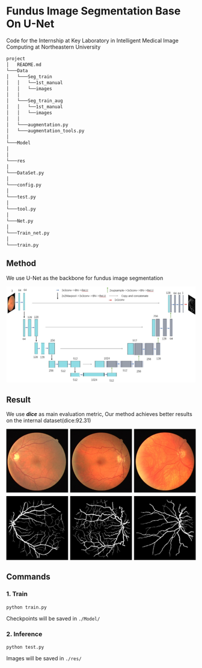 # Fundus Image Segmentation Base On U-Net

Code for the Internship at Key Laboratory in Intelligent Medical Image Computing at Northeastern University

```
project
│   README.md
└───Data
│   └───Seg_train
│   │   └──1st_manual
│   │   └──images
│   │ 
│   └───Seg_train_aug
│   │   └──1st_manual
│   │   └──images
│   │
│   └───augmentation.py
│   └───augmentation_tools.py
│ 
└───Model
│       
│ 
└───res
│       
└───DataSet.py
│       
└───config.py
│       
└───test.py
│       
└───tool.py
│       
└───Net.py
│       
└───Train_net.py
│       
└───train.py
```

## Method

We use U-Net as the backbone for fundus image segmentation

![image](./images/u-net.png)

## Result

We use ***dice*** as main evaluation metric, Our method achieves better results on the internal dataset(dice:92.31)

![image](./images/result.png)

## Commands

### 1. Train

```
python train.py
```

Checkpoints will be saved in `./Model/`

### 2. Inference

```
python test.py
```

Images will be saved in `./res/`
